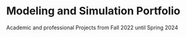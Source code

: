 # Modeling and Simulation Portfolio
Academic and professional Projects from Fall 2022 until Spring 2024
